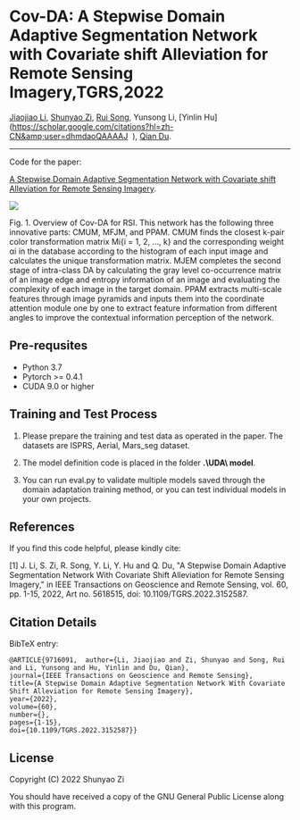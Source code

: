 # Cov-DA: A Stepwise Domain Adaptive Segmentation Network with Covariate shift Alleviation for Remote Sensing Imagery,TGRS,2022

[Jiaojiao Li](https://scholar.google.com/citations?user=Ccu3-acAAAAJ&amp;hl=zh-CN&amp;oi=sra ), [Shunyao Zi](https://github.com/KL-Ding/ ), [Rui Song](https://scholar.google.com/citations?user=_SKooBYAAAAJ&amp;hl=zh-CN), Yunsong Li, [Yinlin Hu](https://scholar.google.com/citations?hl=zh-CN&amp;user=dhmdaoQAAAAJ  ), [Qian Du](https://scholar.google.com/citations?user=0OdKQoQAAAAJ&amp;hl=zh-CN).

------

Code for the paper: 

[A Stepwise Domain Adaptive Segmentation Network with Covariate shift Alleviation for Remote Sensing Imagery](https://ieeexplore.ieee.org/document/9716091).

![](https://github.com/KL-Ding/Cov-DA/tree/kaile/Image/Cov-DA.png)

Fig. 1. Overview of Cov-DA for RSI. This network has the following three innovative parts: CMUM, MFJM, and PPAM. CMUM finds the closest k-pair color transformation matrix Mi{i = 1, 2, ..., k} and the corresponding weight αi in the database according to the histogram of each input image and calculates the unique transformation matrix. MJEM completes the second stage of intra-class DA by calculating the gray level co-occurrence matrix of an image edge and entropy information of an image and evaluating the complexity of each image in the target domain. PPAM extracts multi-scale features through image pyramids and inputs them into the coordinate attention module one by one to extract feature information from different angles to improve the contextual information perception of the network.



## Pre-requsites

- Python 3.7
- Pytorch >= 0.4.1
- CUDA 9.0 or higher

## Training and Test Process

1. Please prepare the training and test data as operated in the paper. The datasets are ISPRS, Aerial, Mars_seg dataset.

2. The model definition code is placed in the folder **.\UDA\ model**.

3. You can run eval.py to validate multiple models saved through the domain adaptation training method, or you can test individual models in your own projects.

## References

If you find this code helpful, please kindly cite:

[1] J. Li, S. Zi, R. Song, Y. Li, Y. Hu and Q. Du, "A Stepwise Domain Adaptive Segmentation Network With Covariate Shift Alleviation for Remote Sensing Imagery," in IEEE Transactions on Geoscience and Remote Sensing, vol. 60, pp. 1-15, 2022, Art no. 5618515, doi: 10.1109/TGRS.2022.3152587.

## Citation Details

BibTeX entry:

```
@ARTICLE{9716091,  author={Li, Jiaojiao and Zi, Shunyao and Song, Rui and Li, Yunsong and Hu, Yinlin and Du, Qian},  
journal={IEEE Transactions on Geoscience and Remote Sensing},   
title={A Stepwise Domain Adaptive Segmentation Network With Covariate Shift Alleviation for Remote Sensing Imagery},   
year={2022},  
volume={60},  
number={},  
pages={1-15},  
doi={10.1109/TGRS.2022.3152587}}
```

## License

Copyright (C) 2022 Shunyao Zi

You should have received a copy of the GNU General Public License along with this program.
